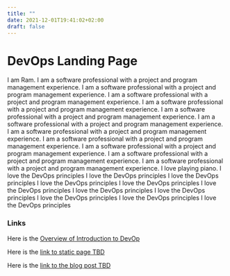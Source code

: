 ```yaml
---
title: ""
date: 2021-12-01T19:41:02+02:00
draft: false
---
```


# DevOps Landing Page

I am Ram.
I am a software professional with a project and program management experience.
I am a software professional with a project and program management experience.
I am a software professional with a project and program management experience.
I am a software professional with a project and program management experience.
I am a software professional with a project and program management experience.
I am a software professional with a project and program management experience.
I am a software professional with a project and program management experience.
I am a software professional with a project and program management experience.
I am a software professional with a project and program management experience.
I am a software professional with a project and program management experience.
I am a software professional with a project and program management experience.
I love playing piano.
I love the DevOps principles
I love the DevOps principles
I love the DevOps principles
I love the DevOps principles
I love the DevOps principles
I love the DevOps principles
I love the DevOps principles
I love the DevOps principles
I love the DevOps principles
I love the DevOps principles
I love the DevOps principles

### Links

Here is the [Overview of Introduction to DevOp](https://mycourses.aalto.fi/course/view.php?id=34305)

Here is the [link to static page TBD](www.google.com)

Here is the [link to the blog post TBD](www.google.com)

